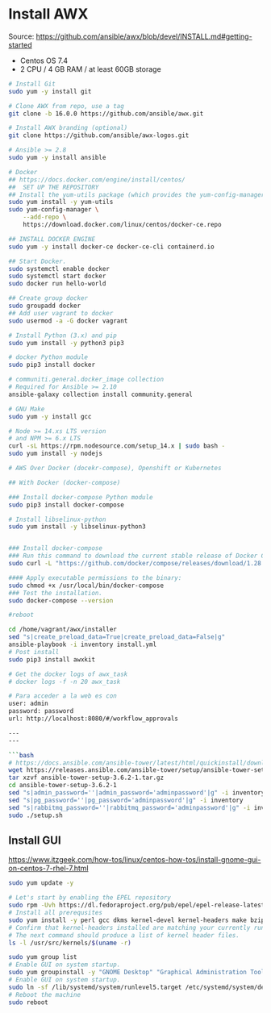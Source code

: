 # Install AWX

Source: https://github.com/ansible/awx/blob/devel/INSTALL.md#getting-started

- Centos OS 7.4
- 2 CPU / 4 GB RAM / at least 60GB storage

```bash
# Install Git
sudo yum -y install git

# Clone AWX from repo, use a tag
git clone -b 16.0.0 https://github.com/ansible/awx.git

# Install AWX branding (optional)
git clone https://github.com/ansible/awx-logos.git

# Ansible >= 2.8
sudo yum -y install ansible

# Docker 
## https://docs.docker.com/engine/install/centos/
##  SET UP THE REPOSITORY
## Install the yum-utils package (which provides the yum-config-manager utility) and set up the stable repository.
sudo yum install -y yum-utils
sudo yum-config-manager \
    --add-repo \
    https://download.docker.com/linux/centos/docker-ce.repo

## INSTALL DOCKER ENGINE
sudo yum -y install docker-ce docker-ce-cli containerd.io

## Start Docker.
sudo systemctl enable docker
sudo systemctl start docker
sudo docker run hello-world

## Create group docker
sudo groupadd docker
## Add user vagrant to docker
sudo usermod -a -G docker vagrant

# Install Python (3.x) and pip
sudo yum install -y python3 pip3

# docker Python module
sudo pip3 install docker

# communiti.general.docker_image collection
# Required for Ansible >= 2.10
ansible-galaxy collection install community.general

# GNU Make
sudo yum -y install gcc

# Node >= 14.xs LTS version
# and NPM >= 6.x LTS
curl -sL https://rpm.nodesource.com/setup_14.x | sudo bash -
sudo yum install -y nodejs

# AWS Over Docker (docekr-compose), Openshift or Kubernetes

## With Docker (docker-compose)

### Install docker-compose Python module
sudo pip3 install docker-compose

# Install libselinux-python
sudo yum install -y libselinux-python3


### Install docker-compose
### Run this command to download the current stable release of Docker Compose:
sudo curl -L "https://github.com/docker/compose/releases/download/1.28.0/docker-compose-$(uname -s)-$(uname -m)" -o /usr/local/bin/docker-compose

#### Apply executable permissions to the binary:
sudo chmod +x /usr/local/bin/docker-compose
### Test the installation.
sudo docker-compose --version

#reboot

cd /home/vagrant/awx/installer
sed "s|create_preload_data=True|create_preload_data=False|g"
ansible-playbook -i inventory install.yml
# Post install 
sudo pip3 install awxkit

# Get the docker logs of awx_task
# docker logs -f -n 20 awx_task

# Para acceder a la web es con 
user: admin
password: password
url: http://localhost:8080/#/workflow_approvals

---
---

```bash
# https://docs.ansible.com/ansible-tower/latest/html/quickinstall/download_tower.html
wget https://releases.ansible.com/ansible-tower/setup/ansible-tower-setup-3.6.2-1.tar.gz
tar xzvf ansible-tower-setup-3.6.2-1.tar.gz
cd ansible-tower-setup-3.6.2-1
sed "s|admin_password=''|admin_password='adminpassword'|g" -i inventory
sed "s|pg_password=''|pg_password='adminpassword'|g" -i inventory
sed "s|rabbitmq_password=''|rabbitmq_password='adminpassword'|g" -i inventory
sudo ./setup.sh

```

## Install GUI
https://www.itzgeek.com/how-tos/linux/centos-how-tos/install-gnome-gui-on-centos-7-rhel-7.html
```bash
sudo yum update -y

# Let's start by enabling the EPEL repository
sudo rpm -Uvh https://dl.fedoraproject.org/pub/epel/epel-release-latest-7.noarch.rpm
# Install all prerequsites
sudo yum install -y perl gcc dkms kernel-devel kernel-headers make bzip2
# Confirm that kernel-headers installed are matching your currently running kernel
# The next command should produce a list of kernel header files.
ls -l /usr/src/kernels/$(uname -r)

sudo yum group list
# Enable GUI on system startup.
sudo yum groupinstall -y "GNOME Desktop" "Graphical Administration Tools"
# Enable GUI on system startup.
sudo ln -sf /lib/systemd/system/runlevel5.target /etc/systemd/system/default.target
# Reboot the machine
sudo reboot
```